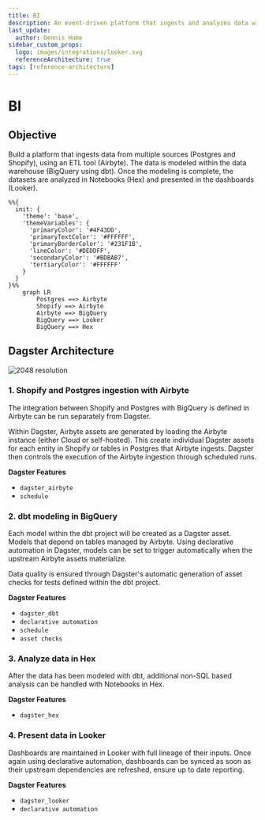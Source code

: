 ```yaml
---
title: BI
description: An event-driven platform that ingests and analyzes data with SQL and Notebooks.
last_update:
  author: Dennis Hume
sidebar_custom_props:
  logo: images/integrations/looker.svg
  referenceArchitecture: true
tags: [reference-architecture]
---
```


# BI

## Objective

Build a platform that ingests data from multiple sources (Postgres and Shopify), using an ETL tool (Airbyte). The data is modeled within the data warehouse (BigQuery using dbt). Once the modeling is complete, the datasets are analyzed in Notebooks (Hex) and presented in the dashboards (Looker).

```mermaid
%%{
  init: {
    'theme': 'base',
    'themeVariables': {
      'primaryColor': '#4F43DD',
      'primaryTextColor': '#FFFFFF',
      'primaryBorderColor': '#231F1B',
      'lineColor': '#DEDDFF',
      'secondaryColor': '#BDBAB7',
      'tertiaryColor': '#FFFFFF'
    }
  }
}%%
    graph LR
        Postgres ==> Airbyte
        Shopify ==> Airbyte
        Airbyte ==> BigQuery
        BigQuery ==> Looker
        BigQuery ==> Hex
```

## Dagster Architecture

![2048 resolution](/images/examples/reference-architectures/bi.png)

### 1. Shopify and Postgres ingestion with Airbyte

The integration between Shopify and Postgres with BigQuery is defined in Airbyte can be run separately from Dagster.

Within Dagster, Airbyte assets are generated by loading the Airbyte instance (either Cloud or self-hosted). This create individual Dagster assets for each entity in Shopify or tables in Postgres that Airbyte ingests. Dagster then controls the execution of the Airbyte ingestion through scheduled runs.

**Dagster Features**

- `dagster_airbyte`
- `schedule`

### 2. dbt modeling in BigQuery

Each model within the dbt project will be created as a Dagster asset. Models that depend on tables managed by Airbyte. Using declarative automation in Dagster, models can be set to trigger automatically when the upstream Airbyte assets materialize.

Data quality is ensured through Dagster's automatic generation of asset checks for tests defined within the dbt project.

**Dagster Features**

- `dagster_dbt`
- `declarative automation`
- `schedule`
- `asset checks`

### 3. Analyze data in Hex

After the data has been modeled with dbt, additional non-SQL based analysis can be handled with Notebooks in Hex.

**Dagster Features**

- `dagster_hex`

### 4. Present data in Looker

Dashboards are maintained in Looker with full lineage of their inputs. Once again using declarative automation, dashboards can be synced as soon as their upstream dependencies are refreshed, ensure up to date reporting.

**Dagster Features**

- `dagster_looker`
- `declarative automation`
